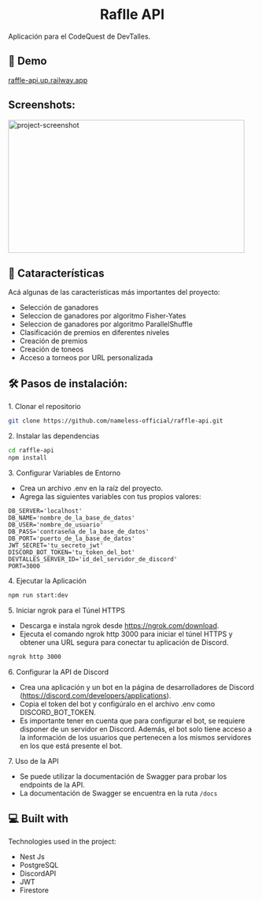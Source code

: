 <h1 align="center" id="title">Raflle API</h1>

<p id="description">Aplicación para el CodeQuest de DevTalles.</p>

<h2>🚀 Demo</h2>

[raffle-api.up.railway.app](raffle-api.up.railway.app)

<h2>Screenshots:</h2>

<img src="https://firebasestorage.googleapis.com/v0/b/nameless-afa75.appspot.com/o/screenshot%2F1710748122157-Screenshot%202024-03-18%20014634.png?alt=media&amp;token=11a2be52-bd19-43f4-9709-b4050d98c024" alt="project-screenshot" width="480" height="270/">
  
  
<h2>🧐 Cataracterísticas</h2>

Acá algunas de las características más importantes del proyecto:

- Selección de ganadores
- Seleccion de ganadores por algoritmo Fisher-Yates
- Seleccion de ganadores por algoritmo ParallelShuffle
- Clasificación de premios en diferentes niveles
- Creación de premios
- Creación de toneos
- Acceso a torneos por URL personalizada

<h2>🛠️ Pasos de instalación:</h2>

<p>1. Clonar el repositorio</p>

```bash
git clone https://github.com/nameless-official/raffle-api.git
```

<p>2. Instalar las dependencias</p>

```bash
cd raffle-api
npm install
```

<p>3. Configurar Variables de Entorno</p>

- Crea un archivo .env en la raíz del proyecto.
- Agrega las siguientes variables con tus propios valores:

```
DB_SERVER='localhost'
DB_NAME='nombre_de_la_base_de_datos'
DB_USER='nombre_de_usuario'
DB_PASS='contraseña_de_la_base_de_datos'
DB_PORT='puerto_de_la_base_de_datos'
JWT_SECRET='tu_secreto_jwt'
DISCORD_BOT_TOKEN='tu_token_del_bot'
DEVTALLES_SERVER_ID='id_del_servidor_de_discord'
PORT=3000
```

<p>4. Ejecutar la Aplicación</p>

```bash
npm run start:dev
```

<p>5. Iniciar ngrok para el Túnel HTTPS</p>

- Descarga e instala ngrok desde https://ngrok.com/download.
- Ejecuta el comando ngrok http 3000 para iniciar el túnel HTTPS y obtener una URL segura para conectar tu aplicación de Discord.

```bash
ngrok http 3000
```

<p>6. Configurar la API de Discord</p>

- Crea una aplicación y un bot en la página de desarrolladores de Discord (https://discord.com/developers/applications).
- Copia el token del bot y configúralo en el archivo .env como DISCORD_BOT_TOKEN.
- Es importante tener en cuenta que para configurar el bot, se requiere disponer de un servidor en Discord. Además, el bot solo tiene acceso a la información de los usuarios que pertenecen a los mismos servidores en los que está presente el bot.

<p>7. Uso de la API</p>

- Se puede utilizar la documentación de Swagger para probar los endpoints de la API.
- La documentación de Swagger se encuentra en la ruta `/docs`

<h2>💻 Built with</h2>

Technologies used in the project:

- Nest Js
- PostgreSQL
- DiscordAPI
- JWT
- Firestore
